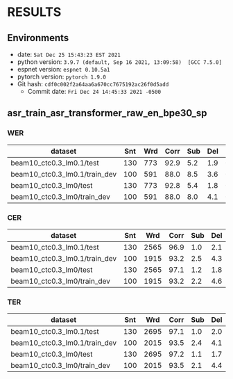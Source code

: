 # RESULTS
## Environments
- date: `Sat Dec 25 15:43:23 EST 2021`
- python version: `3.9.7 (default, Sep 16 2021, 13:09:58)  [GCC 7.5.0]`
- espnet version: `espnet 0.10.5a1`
- pytorch version: `pytorch 1.9.0`
- Git hash: `cdf0c002f2a64aa6a670cc7675192ac26f0d5add`
  - Commit date: `Fri Dec 24 14:45:33 2021 -0500`

## asr_train_asr_transformer_raw_en_bpe30_sp
### WER

|dataset|Snt|Wrd|Corr|Sub|Del|Ins|Err|S.Err|
|---|---|---|---|---|---|---|---|---|
|beam10_ctc0.3_lm0.1/test|130|773|92.9|5.2|1.9|0.3|7.4|31.5|
|beam10_ctc0.3_lm0.1/train_dev|100|591|88.0|8.5|3.6|0.7|12.7|45.0|
|beam10_ctc0.3_lm0/test|130|773|92.8|5.4|1.8|0.4|7.6|30.0|
|beam10_ctc0.3_lm0/train_dev|100|591|88.0|8.0|4.1|0.8|12.9|47.0|

### CER

|dataset|Snt|Wrd|Corr|Sub|Del|Ins|Err|S.Err|
|---|---|---|---|---|---|---|---|---|
|beam10_ctc0.3_lm0.1/test|130|2565|96.9|1.0|2.1|0.5|3.6|31.5|
|beam10_ctc0.3_lm0.1/train_dev|100|1915|93.2|2.5|4.3|0.3|7.1|45.0|
|beam10_ctc0.3_lm0/test|130|2565|97.1|1.2|1.8|0.7|3.6|30.0|
|beam10_ctc0.3_lm0/train_dev|100|1915|93.2|2.2|4.6|0.4|7.3|47.0|

### TER

|dataset|Snt|Wrd|Corr|Sub|Del|Ins|Err|S.Err|
|---|---|---|---|---|---|---|---|---|
|beam10_ctc0.3_lm0.1/test|130|2695|97.1|1.0|2.0|0.5|3.5|31.5|
|beam10_ctc0.3_lm0.1/train_dev|100|2015|93.5|2.4|4.1|0.2|6.7|45.0|
|beam10_ctc0.3_lm0/test|130|2695|97.2|1.1|1.7|0.7|3.5|30.0|
|beam10_ctc0.3_lm0/train_dev|100|2015|93.5|2.1|4.4|0.4|6.9|47.0|
